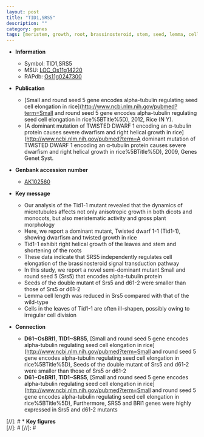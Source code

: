 ```yaml
---
layout: post
title: "TID1,SRS5"
description: ""
category: genes
tags: [meristem, growth, root, brassinosteroid, stem, seed, lemma, cell elongation, dwarf, cell division]
---
```


* **Information**  
    + Symbol: TID1,SRS5  
    + MSU: [LOC_Os11g14220](http://rice.plantbiology.msu.edu/cgi-bin/ORF_infopage.cgi?orf=LOC_Os11g14220)  
    + RAPdb: [Os11g0247300](http://rapdb.dna.affrc.go.jp/viewer/gbrowse_details/irgsp1?name=Os11g0247300)  

* **Publication**  
    + [Small and round seed 5 gene encodes alpha-tubulin regulating seed cell elongation in rice](http://www.ncbi.nlm.nih.gov/pubmed?term=Small and round seed 5 gene encodes alpha-tubulin regulating seed cell elongation in rice%5BTitle%5D), 2012, Rice (N Y).
    + [A dominant mutation of TWISTED DWARF 1 encoding an α-tubulin protein causes severe dwarfism and right helical growth in rice](http://www.ncbi.nlm.nih.gov/pubmed?term=A dominant mutation of TWISTED DWARF 1 encoding an α-tubulin protein causes severe dwarfism and right helical growth in rice%5BTitle%5D), 2009, Genes Genet Syst.

* **Genbank accession number**  
    + [AK102560](http://www.ncbi.nlm.nih.gov/nuccore/AK102560)

* **Key message**  
    + Our analysis of the Tid1-1 mutant revealed that the dynamics of microtubules affects not only anisotropic growth in both dicots and monocots, but also meristematic activity and gross plant morphology
    + Here, we report a dominant mutant, Twisted dwarf 1-1 (Tid1-1), showing dwarfism and twisted growth in rice
    + Tid1-1 exhibit right helical growth of the leaves and stem and shortening of the roots
    + These data indicate that SRS5 independently regulates cell elongation of the brassinosteroid signal transduction pathway
    + In this study, we report a novel semi-dominant mutant Small and round seed 5 (Srs5) that encodes alpha-tubulin protein
    + Seeds of the double mutant of Srs5 and d61-2 were smaller than those of Srs5 or d61-2
    + Lemma cell length was reduced in Srs5 compared with that of the wild-type
    + Cells in the leaves of Tid1-1 are often ill-shapen, possibly owing to irregular cell division

* **Connection**  
    + __D61~OsBRI1__, __TID1~SRS5__, [Small and round seed 5 gene encodes alpha-tubulin regulating seed cell elongation in rice](http://www.ncbi.nlm.nih.gov/pubmed?term=Small and round seed 5 gene encodes alpha-tubulin regulating seed cell elongation in rice%5BTitle%5D), Seeds of the double mutant of Srs5 and d61-2 were smaller than those of Srs5 or d61-2
    + __D61~OsBRI1__, __TID1~SRS5__, [Small and round seed 5 gene encodes alpha-tubulin regulating seed cell elongation in rice](http://www.ncbi.nlm.nih.gov/pubmed?term=Small and round seed 5 gene encodes alpha-tubulin regulating seed cell elongation in rice%5BTitle%5D), Furthermore, SRS5 and BRI1 genes were highly expressed in Srs5 and d61-2 mutants

[//]: # * **Key figures**  
[//]: # 
[//]: # 
